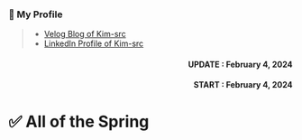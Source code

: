 <!-- 작성자 소개 -->
### 🎁 My Profile
> - [Velog Blog of Kim-src](https://velog.io/@kim-src/series)
> - [LinkedIn Profile of Kim-src](https://www.linkedin.com/in/chang-seong-kim-7826142a0/)

<!-- Dates -->
#### <p align="right">UPDATE : February 4, 2024</p>
#### <p align="right">START : February 4, 2024</p>

<!-- Title -->
# ✅ All of the Spring

<!-- Contents -->
